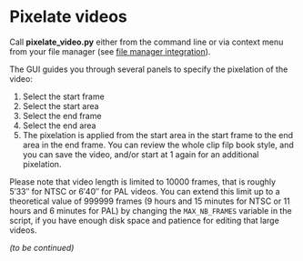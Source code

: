 # Pixelate videos

Call **pixelate_video.py** either from the command line or via
context menu from your file manager
(see [file manager integration](./file-manager-integration.md)).

The GUI guides you through several panels to specify the pixelation of the video:
1. Select the start frame
2. Select the start area
3. Select the end frame
4. Select the end area
5. The pixelation is applied from the start area in the start frame to the end area in the end frame.
   You can review the whole clip filp book style, and you can save the video,
   and/or start at 1 again for an additional pixelation.

Please note that video length is limited to 10000 frames, that is roughly
5′33″ for NTSC or 6′40″ for PAL videos.
You can extend this limit up to a theoretical value of 999999 frames
(9 hours and 15 minutes for NTSC or 11 hours and 6 minutes for PAL)
by changing the `MAX_NB_FRAMES` variable in the script,
if you have enough disk space and patience for editing that large videos.

_(to be continued)_
